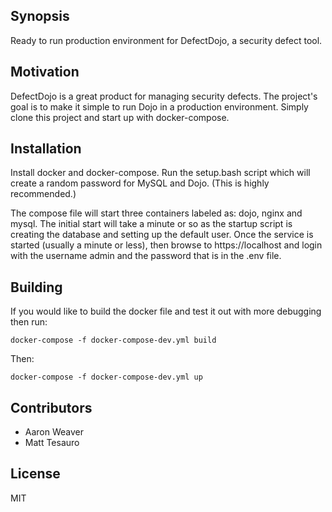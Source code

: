 ## Synopsis

Ready to run production environment for DefectDojo, a security defect tool.

## Motivation

DefectDojo is a great product for managing security defects. The project's goal is to make it simple to run Dojo in a production environment. Simply clone this project and start up with docker-compose.

## Installation

Install docker and docker-compose. Run the setup.bash script which will create a random password for MySQL and Dojo. (This is highly recommended.)

The compose file will start three containers labeled as: dojo, nginx and mysql. The initial start will take a minute or so as the startup script is creating the database and setting up the default user. Once the service is started (usually a minute or less), then browse to https://localhost and login with the username admin and the password that is in the .env file.

## Building

If you would like to build the docker file and test it out with more debugging then run:

`docker-compose -f docker-compose-dev.yml build`

Then:

`docker-compose -f docker-compose-dev.yml up`

## Contributors

* Aaron Weaver
* Matt Tesauro

## License

MIT
